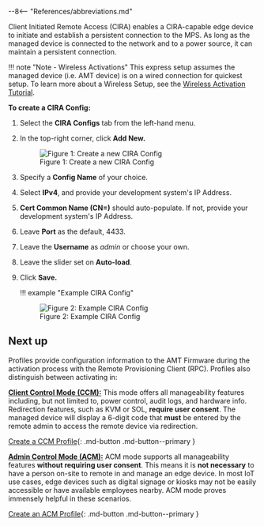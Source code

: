 --8<-- "References/abbreviations.md"

Client Initiated Remote Access (CIRA) enables a CIRA-capable edge device to initiate and establish a persistent connection to the MPS. As long as the managed device is connected to the network and to a power source, it can maintain a persistent connection.

!!! note "Note - Wireless Activations"
    This express setup assumes the managed device (i.e. AMT device) is on a wired connection for quickest setup.  To learn more about a Wireless Setup, see the [Wireless Activation Tutorial](../Tutorials/createWiFiConfig.md).

**To create a CIRA Config:**

1. Select the **CIRA Configs** tab from the left-hand menu.

2. In the top-right corner, click **Add New.**
     <figure class="figure-image">
     <img src="..\..\assets\images\RPS_NewCIRAConfig.png" alt="Figure 1: Create a new CIRA Config">
     <figcaption>Figure 1: Create a new CIRA Config</figcaption>
     </figure>


3. Specify a **Config Name** of your choice.

4. Select **IPv4**, and provide your development system's IP Address.

5. **Cert Common Name (CN=)** should auto-populate. If not, provide your development system's IP Address.

6. Leave **Port** as the default, 4433.

7. Leave the **Username** as *admin* or choose your own.

8. Leave the slider set on **Auto-load**.

9. Click **Save.**
    
    !!! example "Example CIRA Config"
        <figure class="figure-image">
        <img src="..\..\assets\images\RPS_CreateCIRAConfig.png" alt="Figure 2: Example CIRA Config">
        <figcaption>Figure 2: Example CIRA Config</figcaption>
        </figure>
            
## Next up

Profiles provide configuration information to the AMT Firmware during the activation process with the Remote Provisioning Client (RPC). Profiles also distinguish between activating in: 

**[Client Control Mode (CCM):](createProfileCCM.md)** This mode offers all manageability features including, but not limited to, power control, audit logs, and hardware info. Redirection features, such as KVM or SOL, **require user consent**. The managed device will display a 6-digit code that **must** be entered by the remote admin to access the remote device via redirection.

[Create a CCM Profile](createProfileCCM.md){: .md-button .md-button--primary }

**[Admin Control Mode (ACM):](createProfileACM.md)** ACM mode supports all manageability features **without requiring user consent**. This means it is **not necessary** to have a person on-site to remote in and manage an edge device. In most IoT use cases, edge devices such as digital signage or kiosks may not be easily accessible or have available employees nearby. ACM mode proves immensely helpful in these scenarios.

[Create an ACM Profile](createProfileACM.md){: .md-button .md-button--primary }